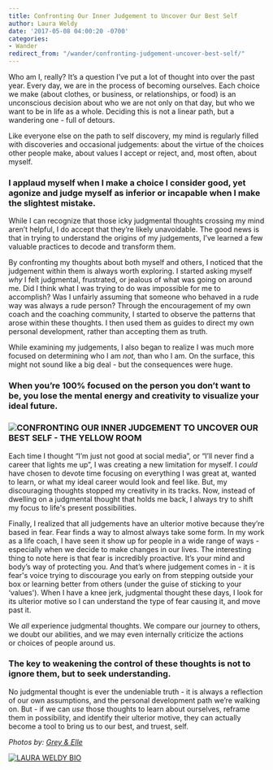 ```yaml
---
title: Confronting Our Inner Judgement to Uncover Our Best Self
author: Laura Weldy
date: '2017-05-08 04:00:20 -0700'
categories:
- Wander
redirect_from: "/wander/confronting-judgement-uncover-best-self/"
---
```


Who am I, really? It’s a question I’ve put a lot of thought into over the past year. Every day, we are in the process of becoming ourselves. Each choice we make (about clothes, or business, or relationships, or food) is an unconscious decision about who we are not only on that day, but who we want to be in life as a whole. Deciding this is not a linear path, but a wandering one - full of detours.

Like everyone else on the path to self discovery, my mind is regularly filled with discoveries and occasional judgements: about the virtue of the choices other people make, about values I accept or reject, and, most often, about myself.

### **I applaud myself when I make a choice I consider good, yet agonize and judge myself as inferior or incapable when I make the slightest mistake.**

While I can recognize that those icky judgmental thoughts crossing my mind aren’t helpful, I do accept that they’re likely unavoidable. The good news is that in trying to understand the origins of my judgements, I’ve learned a few valuable practices to decode and transform them.

By confronting my thoughts about both myself and others, I noticed that the judgement within them is always worth exploring. I started asking myself _why_ I felt judgmental, frustrated, or jealous of what was going on around me. Did I think what I was trying to do was impossible for me to accomplish? Was I unfairly assuming that someone who behaved in a rude way was always a rude person? Through the encouragement of my own coach and the coaching community, I started to observe the patterns that arose within these thoughts. I then used them as guides to direct my own personal development, rather than accepting them as truth.

While examining my judgements, I also began to realize I was much more focused on determining who I am _not,_ than who I am. On the surface, this might not sound like a big deal - but the consequences were huge.

### **When you’re 100% focused on the person you don’t want to be, you lose the mental energy and creativity to visualize your ideal future.**

### **![CONFRONTING OUR INNER JUDGEMENT TO UNCOVER OUR BEST SELF - THE YELLOW ROOM](https://yellow-blog-images.imgix.net/2017/05/GraceYoon031.jpg "CONFRONTING OUR INNER JUDGEMENT TO UNCOVER OUR BEST SELF - THE YELLOW ROOM")**

Each time I thought “I’m just not good at social media”, or “I’ll never find a career that lights me up”, I was creating a new limitation for myself. I _could_ have chosen to devote time focusing on everything I was great at, wanted to learn, or what my ideal career would look and feel like. But, my discouraging thoughts stopped my creativity in its tracks. Now, instead of dwelling on a judgmental thought that holds me back, I always try to shift my focus to life's present possibilities.

Finally, I realized that all judgements have an ulterior motive because they’re based in fear. Fear finds a way to almost always take some form. In my work as a life coach, I have seen it show up for people in a wide range of ways - especially when we decide to make changes in our lives. The interesting thing to note here is that fear is incredibly proactive. It’s your mind and body’s way of protecting you. And that’s where judgement comes in - it is fear's voice trying to discourage you early on from stepping outside your box or learning better from others (under the guise of sticking to your ‘values'). When I have a knee jerk, judgmental thought these days, I look for its ulterior motive so I can understand the type of fear causing it, and move past it.

We _all_ experience judgmental thoughts. We compare our journey to others, we doubt our abilities, and we may even internally criticize the actions or choices of people around us.

### **The key to weakening the control of these thoughts is not to ignore them, but to seek understanding.**

No judgmental thought is ever the undeniable truth - it is always a reflection of our own assumptions, and the personal development path we’re walking on. But - if we can _use_ those thoughts to learn about ourselves, reframe them in possibility, and identify their ulterior motive, they can actually become a tool to bring us to our best, and truest, self.

_Photos by: [Grey & Elle](http://www.greyandelle.com/)_

[![LAURA WELDY BIO](https://yellow-blog-images.imgix.net/2017/04/LAURA-WELDY-BIO.jpg)](http://thewellsupportedwoman.com/)
